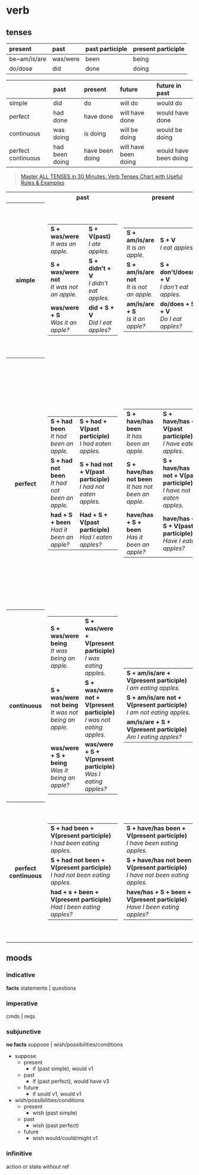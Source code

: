 # verb

## tenses

| present      | past     | past participle | present participle |
| :----------- | :------- | :-------------- | :----------------- |
| be~am/is/are | was/were | been            | being              |
| do/dose      | did      | done            | doing              |

||past|present|future|future in past|
|:-|:-|:-|:-|:-|
|simple|did|do|will do|would do|
|perfect|had done|have done|will have done|would have done|
|continuous|was doing|is doing|will be doing|would be doing|
|perfect continuous|had been doing|have been doing|will have been doing|would have been doing|

> [Master ALL TENSES in 30 Minutes: Verb Tenses Chart with Useful Rules & Examples](https://www.youtube.com/watch?v=PQG_gYFePD4)

<table>
  <tr>
    <th></th>
    <th>past</th>
    <th>present</th>
    <th>future</th>
    <th>future in past</th>
  </tr>
  <tr>
    <th>simple</th>
    <td>
      <table>
        <tr>
          <td>
            <b>S + was/were</b>
            <br />
            <i>It was an apple.</i>
          </td>
          <td>
            <b>S + V(past)</b>
            <br />
            <i>I ate apples.</i>
          </td>
        </tr>
        <tr>
          <td>
            <b>S + was/were not</b>
            <br />
            <i>It was not an apple.</i>
          </td>
          <td>
            <b>S + didn't + V</b>
            <br />
            <i>I didn't eat apples.</i>
          </td>
        </tr>
        <tr>
          <td>
            <b>was/were + S</b>
            <br />
            <i>Was it an apple?</i>
          </td>
          <td>
            <b>did + S + V</b>
            <br />
            <i>Did I eat apples?</i>
          </td>
        </tr>
      </table>
    </td>
    <td>
      <table>
        <tr>
          <td>
            <b>S + am/is/are</b>
            <br />
            <i>It is an apple.</i>
          </td>
          <td>
            <b>S + V</b>
            <br />
            <i>I eat apples.</i>
          </td>
        </tr>
        <tr>
          <td>
            <b>S + am/is/are not</b>
            <br />
            <i>It is not an apple.</i>
          </td>
          <td>
            <b>S + don't/doesn't + V</b>
            <br />
            <i>I don't eat apples.</i>
          </td>
        </tr>
        <tr>
          <td>
            <b>am/is/are + S</b>
            <br />
            <i>Is it an apple?</i>
          </td>
          <td>
            <b>do/does + S + V</b>
            <br />
            <i>Do I eat apples?</i>
          </td>
        </tr>
      </table>
    </td>
    <td>
      <table>
        <tr>
          <td>
            <b>S + will be</b>
            <br />
            <i>It will be an apple.</i>
          </td>
          <td>
            <b>S + will + V</b>
            <br />
            <i>I will eat apples.</i>
          </td>
        </tr>
        <tr>
          <td>
            <b>S + will not be</b>
            <br />
            <i>It will not be an apple.</i>
          </td>
          <td>
            <b>S + will not + V</b>
            <br />
            <i>I will not eat apples.</i>
          </td>
        </tr>
        <tr>
          <td>
            <b>will + S + be</b>
            <br />
            <i>Will it be an apple?.</i>
          </td>
          <td>
            <b>will + S + V</b>
            <br />
            <i>Will I eat apples?</i>
          </td>
        </tr>
      </table>
    </td>
    <td>
      <table>
        <tr>
          <td>
            <b>S + would be</b>
            <br />
            <i>It would be an apple.</i>
          </td>
          <td>
            <b>S + would + V</b>
            <br />
            <i>I would eat apples.</i>
          </td>
        </tr>
        <tr>
          <td>
            <b>S + would not be</b>
            <br />
            <i>It would not be an apple.</i>
          </td>
          <td>
            <b>S + would not + V</b>
            <br />
            <i>I would not eat apples.</i>
          </td>
        </tr>
        <tr>
          <td>
            <b>would + S + be</b>
            <br />
            <i>Would it be an apple?</i>
          </td>
          <td>
            <b>would + S + V</b>
            <br />
            <i>Would I eat apples?</i>
          </td>
        </tr>
      </table>
    </td>
  <tr>
    <th>perfect</th>
    <td>
      <table>
        <tr>
          <td>
            <b>S + had been</b>
            <br />
            <i>It had been an apple.</i>
          </td>
          <td>
            <b>S + had + V(past participle)</b>
            <br />
            <i>I had eaten apples.</i>
          </td>
        </tr>
        <tr>
          <td>
            <b>S + had not been</b>
            <br />
            <i>It had not been an apple.</i>
          </td>
          <td>
            <b>S + had not + V(past participle)</b>
            <br />
            <i>I had not eaten apples.</i>
          </td>
        </tr>
        <tr>
          <td>
            <b>had + S + been</b>
            <br />
            <i>Had it been an apple?</i>
          </td>
          <td>
            <b>Had + S + V(past participle)</b>
            <br />
            <i>Had I eaten apples?</i>
          </td>
        </tr>
      </table>
    </td>
    <td>
      <table>
        <tr>
          <td>
            <b>S + have/has been</b>
            <br />
            <i>It has been an apple.</i>
          </td>
          <td>
            <b>S + have/has + V(past participle)</b>
            <br />
            <i>I have eaten apples.</i>
          </td>
        </tr>
        <tr>
          <td>
            <b>S + have/has not been</b>
            <br />
            <i>It has not been an apple.</i>
          </td>
          <td>
            <b>S + have/has not + V(past participle)</b>
            <br />
            <i>I have not eaten apples.</i>
          </td>
        </tr>
        <tr>
          <td>
            <b>have/has + S + been</b>
            <br />
            <i>Has it been an apple?</i>
          </td>
          <td>
            <b>have/has + S + V(past participle)</b>
            <br />
            <i>Have I eaten apples?</i>
          </td>
        </tr>
      </table>
    </td>
    <td>
      <table>
        <tr>
          <td>
            <b>S + will have been</b>
            <br />
            <i>It will have been an apple.</i>
          <td>
            <b>S + will have + V(past participle)</b>
            <br />
            <i>I will have eaten apples.</i>
          </td>
        </tr>
        <tr>
          <td>
            <b>S + will not have been</b>
            <br />
            <i>It will not have been an apple.</i>
          </td>
          <td>
            <b>S + will not have + V(past participle)</b>
            <br />
            <i>I will not have eaten apples.</i>
          </td>
        </tr>
        <tr>
          <td>
            <b>will + S + have been</b>
            <br />
            <i>Will it have been an apple?</i>
          </td>
          <td>
            <b>will + S + have + V(past participle)</b>
            <br />
            <i>will I have eaten apples?</i>
          </td>
        </tr>
      </table>
    </td>
    <td>
      <table>
        <tr>
          <td>
            <b>S + would have been</b>
            <br />
            <i>It would have been an apple.</i>
          </td>
          <td>
            <b>S + would have + V(past participle)</b>
            <br />
            <i>I would have eaten apples.</i>
          </td>
        </tr>
        <tr>
          <td>
            <b>S + would not have been</b>
            <br />
            <i>It would not have been an apple.</i>
          </td>
          <td>
            <b>S + would not have + V(past participle)</b>
            <br />
            <i>I would not have eaten apples.</i>
          </td>
        </tr>
        <tr>
          <td>
            <b>would + S + have been</b>
            <br />
            <i>Would it have been an apple?</i>
          </td>
          <td>
            <b>would + S + have + V(past participle)</b>
            <br />
            <i>Would I have eaten apples?</i>
          </td>
        </tr>
      </table>
    </td>
  </tr>
  <tr>
    <th>continuous</th>
    <td>
      <table>
        <tr>
          <td>
            <b>S + was/were being</b>
            <br />
            <i>It was being an apple.</i>
          </td>
          <td>
            <b>S + was/were + V(present participle)</b>
            <br />
            <i>I was eating apples.</i>
          </td>
        </tr>
        <tr>
          <td>
            <b>S + was/were not being</b>
            <br />
            <i>It was not being an apple.</i>
          </td>
          <td>
            <b>S + was/were not + V(present participle)</b>
            <br />
            <i>I was not eating apples.</i>
          </td>
        </tr>
        <tr>
          <td>
            <b>was/were + S + being</b>
            <br />
            <i>Was it being an apple?</i>
          </td>
          <td>
            <b>was/were + S + V(present participle)</b>
            <br />
            <i>Was I eating apples?</i>
          </td>
        </tr>
      </table>
    </td>
    <td>
      <table>
        <tr>
          <td>
            <b>S + am/is/are + V(present participle)</b>
            <br />
            <i>I am eating apples.</i>
          </td>
        </tr>
        <tr>
          <td>
            <b>S + am/is/are not + V(present participle)</b>
            <br />
            <i>I am not eating apples.</i>
          </td>
        </tr>
        <tr>
          <td>
            <b>am/is/are + S + V(present participle)</b>
            <br />
            <i>Am I eating apples?</i>
          </td>
        </tr>
      </table>
    </td>
    <td>
      <table>
        <tr>
          <td>
            <b>S + will be + V(present participle)</b>
            <br />
            <i>I will be eating apples.</i>
          </td>
        </tr>
        <tr>
          <td>
            <b>S + will not be + V(present participle)</b>
            <br />
            <i>I will not be eating apples.</i>
          </td>
        </tr>
        <tr>
          <td>
            <b>will + S + be + V(present participle)</b>
            <br />
            <i>Will I be eating apples?</i>
          </td>
        </tr>
      </table>
    </td>
    <td>
      <table>
        <tr>
          <td>
            <b>S + would be + V(present participle)</b>
            <br />
            <i>I would be eating apples.</i>
          </td>
        </tr>
        <tr>
          <td>
            <b>S + would not be + V(present participle)</b>
            <br />
            <i>I would not be eating apples.</i>
          </td>
        </tr>
        <tr>
          <td>
            <b>would + S + be + V(present participle)</b>
            <br />
            <i>Would I be eating apples?</i>
          </td>
        </tr>
      </table>
    </td>
  </tr>
  <tr>
    <th>perfect continuous</th>
    <td>
      <table>
        <tr>
          <td>
            <b>S + had been + V(present participle)</b>
            <br />
            <i>I had been eating apples.</i>
          </td>
        </tr>
        <tr>
          <td>
            <b>S + had not been + V(present participle)</b>
            <br />
            <i>I had not been eating apples.</i>
          </td>
        </tr>
        <tr>
          <td>
            <b>had + s + been + V(present participle)</b>
            <br />
            <i>Had I been eating apples?</i>
          </td>
        </tr>
      </table>
    </td>
    <td>
      <table>
        <tr>
          <td>
            <b>S + have/has been + V(present participle)</b>
            <br />
            <i>I have been eating apples.</i>
          </td>
        </tr>
        <tr>
          <td>
            <b>S + have/has not been + V(present participle)</b>
            <br />
            <i>I have not been eating apples.</i>
          </td>
        </tr>
        <tr>
          <td>
            <b>have/has + S + been + V(present participle)</b>
            <br />
            <i>Have I been eating apples?</i>
          </td>
        </tr>
      </table>
    </td>
    <td>
      <table>
        <tr>
          <td>
            <b>S + will have been + V(present participle)</b>
            <br />
            <i>I will have been eating apples.</i>
          </td>
        </tr>
        <tr>
          <td>
            <b>S + will not have been + V(present participle)</b>
            <br />
            <i>I will not have been eating apples.</i>
          </td>
        </tr>
        <tr>
          <td>
            <b>will + S + have been + V(present participle)</b>
            <br />
            <i>Will I have been eating apples?</i>
          </td>
        </tr>
      </table>
    </td>
    <td>
      <table>
        <tr>
          <td>
            <b>S + would have been + V(present participle)</b>
            <br />
            <i>I would have been eating apples.</i>
          </td>
        </tr>
        <tr>
          <td>
            <b>S + would not have been + V(present participle)</b>
            <br />
            <i>I would not been eating apples.</i>
          </td>
        </tr>
        <tr>
          <td>
            <b>would + S + have been + V(present participle)</b>
            <br />
            <i>Would I have been eating apples?</i>
          </td>
        </tr>
      </table>
    </td>
  </tr>
</table>

## moods

### indicative

**facts** statements | questions

### imperative

cmds | reqs

### subjunctive

**no facts** suppose | wish/possibilities/conditions

- suppose
  - present
    - if (past simple), would v1
  - past
    - if (past perfect), would have v3
  - future
    - if sould v1, would v1
- wish/possibilities/conditions
  - present
    - wish (past simple)
  - past
    - wish (past perfect)
  - future
    - wish would/could/might v1

### infinitive

action or state without ref
